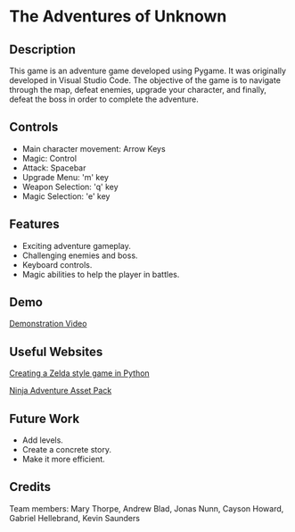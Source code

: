 # The Adventures of Unknown

## Description
This game is an adventure game developed using Pygame. It was originally developed in Visual Studio Code. The objective of the game is to navigate through the map, defeat enemies, upgrade your character, and finally, defeat the boss in order to complete the adventure.

## Controls
* Main character movement: Arrow Keys
* Magic: Control
* Attack: Spacebar
* Upgrade Menu: 'm' key
* Weapon Selection: 'q' key
* Magic Selection: 'e' key

## Features
* Exciting adventure gameplay.
* Challenging enemies and boss.
* Keyboard controls.
* Magic abilities to help the player in battles.

## Demo
[Demonstration Video](https://youtu.be/9COAGPMYBho)

## Useful Websites
[Creating a Zelda style game in Python](https://www.youtube.com/watch?v=QU1pPzEGrqw)

[Ninja Adventure Asset Pack](https://pixel-boy.itch.io/ninja-adventure-asset-pack)

## Future Work
* Add levels.
* Create a concrete story.
* Make it more efficient.

## Credits
Team members: Mary Thorpe, Andrew Blad, Jonas Nunn, Cayson Howard, Gabriel Hellebrand, Kevin Saunders
